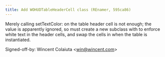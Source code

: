 ```yaml
---
title: Add WOHUDTableHeaderCell class (REnamer, 595ca86)
---
```


Merely calling setTextColor: on the table header cell is not enough; the value is apparently ignored, so must create a new subclass with to enforce white text in the header cells, and swap the cells in when the table is instantiated.

Signed-off-by: Wincent Colaiuta &lt;win@wincent.com&gt;
